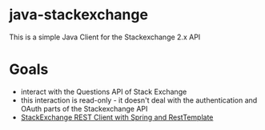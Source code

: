 java-stackexchange
==================

This is a simple Java Client for the Stackexchange 2.x API

# Goals
- interact with the Questions API of Stack Exchange
- this interaction is read-only - it doesn't deal with the authentication and OAuth parts of the Stackexchange API
- [StackExchange REST Client with Spring and RestTemplate](http://www.baeldung.com/tweeting-stackexchange-with-spring-social-part-1/) 
